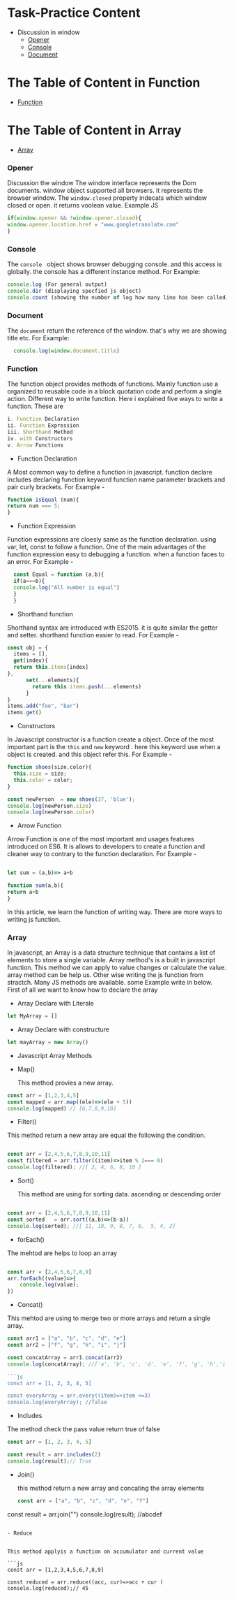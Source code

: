 # Task-Practice Content


- Discussion in window
  - [Opener](#Opener)
  - [Console](#Console)
  - [Document](#Document)
    
 # The Table of Content in Function
- [Function](#Function)

 # The Table of Content in Array
- [Array](#Array)


### Opener
Discussion the window The window interface represents the Dom documents. window object supported all browsers. it represents the browser window.
The `window.closed` property indecats which window closed or open. it returns voolean value. Example JS
```js
if(window.opener && !window.opener.closed){
window.opener.location.href = "www.googletranslate.com"
}
```

 ### Console

The `console ` object shows browser debugging console. and this access is globally. the console has a different instance method. For Example: 
```js
console.log (For general output)
console.dir (displaying specfied js object)
console.count (showing the number of log how many line has been called)
```


### Document

  The `document` return the reference of the window. that's why we are showing title etc. For Example:

```js
  console.log(window.document.title)
```

### Function
The function object provides methods of functions. Mainly function use a organized to reusable code in a block quotation code and perform a single action. Different way to write function. Here i explained five ways to write a function. These are
```js
i. Function Declaration
ii. Function Expression
iii. Shorthand Method
iv. with Constructors
v. Arrow Functions

```
- Function Declaration
  
A Most common way to define a function in javascript. function declare includes declaring function keyword function name parameter brackets and pair curly brackets. For Example -

```js
function isEqual (num){
return num === 5;
}
```

- Function Expression
  
Function expressions are cloesly same as the function declaration. using var, let, const to follow a function. One of the main advantages of the function expression easy to debugging a function. when a function faces to  an error. For Example -

```js
  const Equal = function (a,b){
  if(a===b){
  console.log("All number is equal")
  }
  }
```

- Shorthand function
  
Shorthand syntax are introduced with ES2015. it is quite similar the getter and setter. shorthand function easier to read. For Example - 

```js
const obj = {
  items = [],
  get(index){
  return this.items[index]
},
      set(...elements){
        return this.items.push(...elements)
      }
}
items.add("foo", "bar")
items.get()
```

- Constructors

In Javascript constructor is a function create a object. Once of the most important part is the `this` and `new` keyword . here this keyword use when a object is created. and this object refer this. For Example -

```js
function shoes(size,color){
  this.size = size;
  this.color = color;
}

const newPerson  = new shoes(37, 'blue');
console.log(newPerson.size)
console.log(newPerson.color)

```

- Arrow Function

Arrow Function is one of the most important and usages features introduced on ES6. It is allows to developers to create a function and cleaner way to contrary to the function declaration. For Example - 

```js

let sum = (a,b)=> a+b

function sum(a,b){
return a+b
}

```

In this article, we learn the function of writing way. There are more ways to writing js function.


### Array

In javascript, an Array is a data structure technique that contains a list of elements to  store a single variable. Array method's is a built in javascript function. This method we can apply to value changes or calculate the value. array method can be help us. Other wise writing the js function from stractch. Many JS methods are available. some Example write in below. First of all we want to know how to declare the array 
- Array Declare with Literale

```js
let MyArray = []
```
- Array Declare with constructure

```js
let mayArray = new Array()
```

- Javascript Array Methods
- Map()

  
  This method provies a new array.
```js
const arr = [1,2,3,4,5]
const mapped = arr.map((ele)=>(ele + 5))
console.log(mapped) // [6,7,8,9,10]
```
- Filter()

  
This method return a new array are equal the following the condition.
```js

const arr = [2,4,5,6,7,8,9,10,11]
const filtered = arr.filter((item)=>item % 2=== 0)
console.log(filtered); //[ 2, 4, 6, 8, 10 ]
```

- Sort()

  
  This method are using for sorting data. ascending or descending order
```js

const arr = [2,4,5,6,7,8,9,10,11]
const sorted   = arr.sort((a,b)=>(b-a))
console.log(sorted); //[ 11, 10, 9, 8, 7, 6,  5, 4, 2]
```

- forEach()
  
The mehtod are helps to loop an array
```js

const arr = [2,4,5,6,7,8,9]
arr.forEach((value)=>{
    console.log(value);
})

```
- Concat()

This mehtod are using to merge two or more arrays and return a single array.

```js
const arr1 = ["a", "b", "c", "d", "e"]
const arr2 = ["f", "g", "h", "i", "j"]

const concatArray = arr1.concat(arr2)
console.log(concatArray); //['a', 'b', 'c', 'd', 'e', 'f', 'g', 'h','i', 'j']

```js
const arr = [1, 2, 3, 4, 5]

const everyArray = arr.every((item)=>item <=3)
console.log(everyArray); //false

```
- Includes

 The method check the pass value return true of false

```js
const arr = [1, 2, 3, 4, 5]

const result = arr.includes(2)
console.log(result);// True

```

- Join()

  this method return a new array and concating the array elements

  ```js
  const arr = ["a", "b", "c", "d", "e", "f"]

const result = arr.join("")
console.log(result); //abcdef
```

- Reduce


This method applyis a function on accumulator and current value

```js
const arr = [1,2,3,4,5,6,7,8,9]

const reduced = arr.reduce((acc, cur)=>acc + cur )
console.log(reduced);// 45
```






